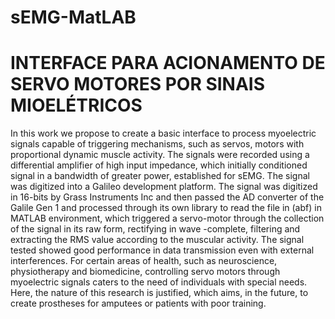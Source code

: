 # sEMG-MatLAB
 # INTERFACE PARA ACIONAMENTO DE SERVO MOTORES POR SINAIS MIOELÉTRICOS
 In this work we propose to create a basic interface to process myoelectric signals capable of triggering mechanisms, such as servos, motors with proportional dynamic muscle activity.
 The signals were recorded using a differential amplifier of high input impedance, which initially conditioned signal in a bandwidth of greater power, established for sEMG. The signal was digitized into a Galileo development platform. The signal was digitized in 16-bits by Grass Instruments Inc and then passed the AD converter of the Galile Gen 1 and processed through its own library to read the file in (abf) in MATLAB environment, which triggered a servo-motor through the collection of the signal in its raw form, rectifying in wave -complete, filtering and extracting the RMS value according to the muscular activity. The signal tested showed good performance in data transmission even with external interferences. For certain areas of health, such as neuroscience, physiotherapy and biomedicine, controlling servo motors through myoelectric signals caters to the need of individuals with special needs. Here, the nature of this research is justified, which aims, in the future, to create prostheses for amputees or patients with poor training.
